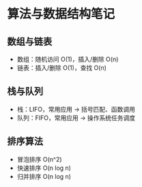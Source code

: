 # 算法与数据结构笔记

## 数组与链表
- 数组：随机访问 O(1)，插入/删除 O(n)
- 链表：插入/删除 O(1)，查找 O(n)

## 栈与队列
- 栈：LIFO，常用应用 → 括号匹配、函数调用
- 队列：FIFO，常用应用 → 操作系统任务调度

## 排序算法
- 冒泡排序 O(n^2)
- 快速排序 O(n log n)
- 归并排序 O(n log n)

